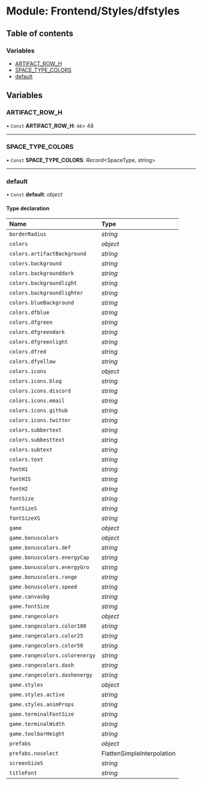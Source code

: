 # Module: Frontend/Styles/dfstyles

## Table of contents

### Variables

- [ARTIFACT_ROW_H](frontend_styles_dfstyles.md#artifact_row_h)
- [SPACE_TYPE_COLORS](frontend_styles_dfstyles.md#space_type_colors)
- [default](frontend_styles_dfstyles.md#default)

## Variables

### ARTIFACT_ROW_H

• `Const` **ARTIFACT_ROW_H**: `48`= 48

---

### SPACE_TYPE_COLORS

• `Const` **SPACE_TYPE_COLORS**: _Record_<SpaceType, string\>

---

### default

• `Const` **default**: _object_

#### Type declaration

| Name                           | Type                       |
| :----------------------------- | :------------------------- |
| `borderRadius`                 | _string_                   |
| `colors`                       | _object_                   |
| `colors.artifactBackground`    | _string_                   |
| `colors.background`            | _string_                   |
| `colors.backgrounddark`        | _string_                   |
| `colors.backgroundlight`       | _string_                   |
| `colors.backgroundlighter`     | _string_                   |
| `colors.blueBackground`        | _string_                   |
| `colors.dfblue`                | _string_                   |
| `colors.dfgreen`               | _string_                   |
| `colors.dfgreendark`           | _string_                   |
| `colors.dfgreenlight`          | _string_                   |
| `colors.dfred`                 | _string_                   |
| `colors.dfyellow`              | _string_                   |
| `colors.icons`                 | _object_                   |
| `colors.icons.blog`            | _string_                   |
| `colors.icons.discord`         | _string_                   |
| `colors.icons.email`           | _string_                   |
| `colors.icons.github`          | _string_                   |
| `colors.icons.twitter`         | _string_                   |
| `colors.subbertext`            | _string_                   |
| `colors.subbesttext`           | _string_                   |
| `colors.subtext`               | _string_                   |
| `colors.text`                  | _string_                   |
| `fontH1`                       | _string_                   |
| `fontH1S`                      | _string_                   |
| `fontH2`                       | _string_                   |
| `fontSize`                     | _string_                   |
| `fontSizeS`                    | _string_                   |
| `fontSizeXS`                   | _string_                   |
| `game`                         | _object_                   |
| `game.bonuscolors`             | _object_                   |
| `game.bonuscolors.def`         | _string_                   |
| `game.bonuscolors.energyCap`   | _string_                   |
| `game.bonuscolors.energyGro`   | _string_                   |
| `game.bonuscolors.range`       | _string_                   |
| `game.bonuscolors.speed`       | _string_                   |
| `game.canvasbg`                | _string_                   |
| `game.fontSize`                | _string_                   |
| `game.rangecolors`             | _object_                   |
| `game.rangecolors.color100`    | _string_                   |
| `game.rangecolors.color25`     | _string_                   |
| `game.rangecolors.color50`     | _string_                   |
| `game.rangecolors.colorenergy` | _string_                   |
| `game.rangecolors.dash`        | _string_                   |
| `game.rangecolors.dashenergy`  | _string_                   |
| `game.styles`                  | _object_                   |
| `game.styles.active`           | _string_                   |
| `game.styles.animProps`        | _string_                   |
| `game.terminalFontSize`        | _string_                   |
| `game.terminalWidth`           | _string_                   |
| `game.toolbarHeight`           | _string_                   |
| `prefabs`                      | _object_                   |
| `prefabs.noselect`             | FlattenSimpleInterpolation |
| `screenSizeS`                  | _string_                   |
| `titleFont`                    | _string_                   |
